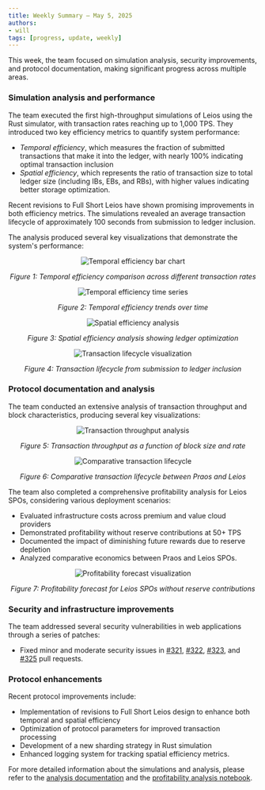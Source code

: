 ```yaml
---
title: Weekly Summary – May 5, 2025
authors:
- will
tags: [progress, update, weekly]
---
```


This week, the team focused on simulation analysis, security improvements, and protocol documentation, making significant progress across multiple areas.

### Simulation analysis and performance

The team executed the first high-throughput simulations of Leios using the Rust simulator, with transaction rates reaching up to 1,000 TPS. They introduced two key efficiency metrics to quantify system performance:

- *Temporal efficiency*, which measures the fraction of submitted transactions that make it into the ledger, with nearly 100% indicating optimal transaction inclusion
- *Spatial efficiency*, which represents the ratio of transaction size to total ledger size (including IBs, EBs, and RBs), with higher values indicating better storage optimization.

Recent revisions to Full Short Leios have shown promising improvements in both efficiency metrics. The simulations revealed an average transaction lifecycle of approximately 100 seconds from submission to ledger inclusion.

The analysis produced several key visualizations that demonstrate the system's performance:

<div align="center">

![Temporal efficiency bar chart](https://raw.githubusercontent.com/input-output-hk/ouroboros-leios/refs/heads/main/analysis/sims/2025w19/plots/temporal-efficiency-bar.svg)

*Figure 1: Temporal efficiency comparison across different transaction rates*

![Temporal efficiency time series](https://raw.githubusercontent.com/input-output-hk/ouroboros-leios/1a7ccb588bf87284858c05a0670b938b5d35c417/analysis/sims/2025w19/plots/temporal-efficiency-timeseries.svg)

*Figure 2: Temporal efficiency trends over time*

![Spatial efficiency analysis](https://raw.githubusercontent.com/input-output-hk/ouroboros-leios/refs/heads/main/analysis/sims/2025w19/plots/spatial-efficiency.svg)

*Figure 3: Spatial efficiency analysis showing ledger optimization*

![Transaction lifecycle visualization](https://raw.githubusercontent.com/input-output-hk/ouroboros-leios/refs/heads/main/analysis/sims/2025w19/plots/reach-rb-tx.svg)

*Figure 4: Transaction lifecycle from submission to ledger inclusion*

</div>

### Protocol documentation and analysis

The team conducted an extensive analysis of transaction throughput and block characteristics, producing several key visualizations:

<div align="center">

![Transaction throughput analysis](https://raw.githubusercontent.com/input-output-hk/ouroboros-leios/refs/heads/main/analysis/block-praos-leios-contour.svg)

*Figure 5: Transaction throughput as a function of block size and rate*

![Comparative transaction lifecycle](https://raw.githubusercontent.com/input-output-hk/ouroboros-leios/refs/heads/main/analysis/tx-to-block-fig.svg)

*Figure 6: Comparative transaction lifecycle between Praos and Leios*

</div>

The team also completed a comprehensive profitability analysis for Leios SPOs, considering various deployment scenarios:
- Evaluated infrastructure costs across premium and value cloud providers
- Demonstrated profitability without reserve contributions at 50+ TPS
- Documented the impact of diminishing future rewards due to reserve depletion
- Analyzed comparative economics between Praos and Leios SPOs.

<div align="center">

![Profitability forecast visualization](https://raw.githubusercontent.com/input-output-hk/ouroboros-leios/refs/heads/main/analysis/leios-forecast-sqrt-fill.svg)

*Figure 7: Profitability forecast for Leios SPOs without reserve contributions*

</div>

### Security and infrastructure improvements

The team addressed several security vulnerabilities in web applications through a series of patches:
- Fixed minor and moderate security issues in [#321](https://github.com/input-output-hk/ouroboros-leios/pull/321), [#322](https://github.com/input-output-hk/ouroboros-leios/pull/322), [#323](https://github.com/input-output-hk/ouroboros-leios/pull/323), and [#325](https://github.com/input-output-hk/ouroboros-leios/pull/325) pull requests.

### Protocol enhancements

Recent protocol improvements include:
- Implementation of revisions to Full Short Leios design to enhance both temporal and spatial efficiency
- Optimization of protocol parameters for improved transaction processing
- Development of a new sharding strategy in Rust simulation
- Enhanced logging system for tracking spatial efficiency metrics.

For more detailed information about the simulations and analysis, please refer to the [analysis documentation](https://github.com/input-output-hk/ouroboros-leios/tree/main/analysis) and the [profitability analysis notebook](https://github.com/input-output-hk/ouroboros-leios/blob/main/analysis/profitability-leios.ipynb).
